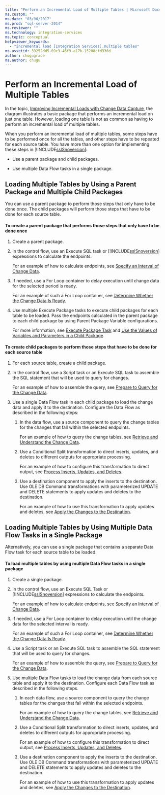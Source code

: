 ```yaml
---
title: "Perform an Incremental Load of Multiple Tables | Microsoft Docs"
ms.custom: ""
ms.date: "03/06/2017"
ms.prod: "sql-server-2014"
ms.reviewer: ""
ms.technology: integration-services
ms.topic: conceptual
helpviewer_keywords: 
  - "incremental load [Integration Services],multiple tables"
ms.assetid: 39252dd5-09c3-46f9-a17b-15208cfd336d
author: chugugrace
ms.author: chugu
---
```

# Perform an Incremental Load of Multiple Tables
  In the topic, [Improving Incremental Loads with Change Data Capture](change-data-capture-ssis.md), the diagram illustrates a basic package that performs an incremental load on just one table. However, loading one table is not as common as having to perform an incremental load of multiple tables.  
  
 When you perform an incremental load of multiple tables, some steps have to be performed once for all the tables, and other steps have to be repeated for each source table. You have more than one option for implementing these steps in [!INCLUDE[ssISnoversion](../../includes/ssisnoversion-md.md)]:  
  
-   Use a parent package and child packages.  
  
-   Use multiple Data Flow tasks in a single package.  
  
## Loading Multiple Tables by Using a Parent Package and Multiple Child Packages  
 You can use a parent package to perform those steps that only have to be done once. The child packages will perform those steps that have to be done for each source table.  
  
#### To create a parent package that performs those steps that only have to be done once  
  
1.  Create a parent package.  
  
2.  In the control flow, use an Execute SQL task or [!INCLUDE[ssISnoversion](../../includes/ssisnoversion-md.md)] expressions to calculate the endpoints.  
  
     For an example of how to calculate endpoints, see [Specify an Interval of Change Data](specify-an-interval-of-change-data.md).  
  
3.  If needed, use a For Loop container to delay execution until change data for the selected period is ready.  
  
     For an example of such a For Loop container, see [Determine Whether the Change Data Is Ready](determine-whether-the-change-data-is-ready.md).  
  
4.  Use multiple Execute Package tasks to execute child packages for each table to be loaded. Pass the endpoints calculated in the parent package to each child package by using Parent Package Variable configurations.  
  
     For more information, see [Execute Package Task](../control-flow/execute-package-task.md) and [Use the Values of Variables and Parameters in a Child Package](../use-the-values-of-variables-and-parameters-in-a-child-package.md).  
  
#### To create child packages to perform those steps that have to be done for each source table  
  
1.  For each source table, create a child package.  
  
2.  In the control flow, use a Script task or an Execute SQL task to assemble the SQL statement that will be used to query for changes.  
  
     For an example of how to assemble the query, see [Prepare to Query for the Change Data](prepare-to-query-for-the-change-data.md).  
  
3.  Use a single Data Flow task in each child package to load the change data and apply it to the destination. Configure the Data Flow as described in the following steps:  
  
    1.  In the data flow, use a source component to query the change tables for the changes that fall within the selected endpoints.  
  
         For an example of how to query the change tables, see [Retrieve and Understand the Change Data](retrieve-and-understand-the-change-data.md).  
  
    2.  Use a Conditional Split transformation to direct inserts, updates, and deletes to different outputs for appropriate processing.  
  
         For an example of how to configure this transformation to direct output, see [Process Inserts, Updates, and Deletes](process-inserts-updates-and-deletes.md).  
  
    3.  Use a destination component to apply the inserts to the destination. Use OLE DB Command transformations with parameterized UPDATE and DELETE statements to apply updates and deletes to the destination.  
  
         For an example of how to use this transformation to apply updates and deletes, see [Apply the Changes to the Destination](apply-the-changes-to-the-destination.md).  
  
## Loading Multiple Tables by Using Multiple Data Flow Tasks in a Single Package  
 Alternatively, you can use a single package that contains a separate Data Flow task for each source table to be loaded.  
  
#### To load multiple tables by using multiple Data Flow tasks in a single package  
  
1.  Create a single package.  
  
2.  In the control flow, use an Execute SQL Task or [!INCLUDE[ssISnoversion](../../includes/ssisnoversion-md.md)] expressions to calculate the endpoints.  
  
     For an example of how to calculate endpoints, see [Specify an Interval of Change Data](specify-an-interval-of-change-data.md).  
  
3.  If needed, use a For Loop container to delay execution until the change data for the selected interval is ready.  
  
     For an example of such a For Loop container, see [Determine Whether the Change Data Is Ready](determine-whether-the-change-data-is-ready.md).  
  
4.  Use a Script task or an Execute SQL task to assemble the SQL statement that will be used to query for changes.  
  
     For an example of how to assemble the query, see [Prepare to Query for the Change Data](prepare-to-query-for-the-change-data.md).  
  
5.  Use multiple Data Flow tasks to load the change data from each source table and apply it to the destination. Configure each Data Flow task as described in the following steps.  
  
    1.  In each data flow, use a source component to query the change tables for the changes that fall within the selected endpoints.  
  
         For an example of how to query the change tables, see [Retrieve and Understand the Change Data](retrieve-and-understand-the-change-data.md).  
  
    2.  Use a Conditional Split transformation to direct inserts, updates, and deletes to different outputs for appropriate processing.  
  
         For an example of how to configure this transformation to direct output, see [Process Inserts, Updates, and Deletes](process-inserts-updates-and-deletes.md).  
  
    3.  Use a destination component to apply the inserts to the destination. Use OLE DB Command transformations with parameterized UPDATE and DELETE statements to apply updates and deletes to the destination.  
  
         For an example of how to use this transformation to apply updates and deletes, see [Apply the Changes to the Destination](apply-the-changes-to-the-destination.md).  
  
  
